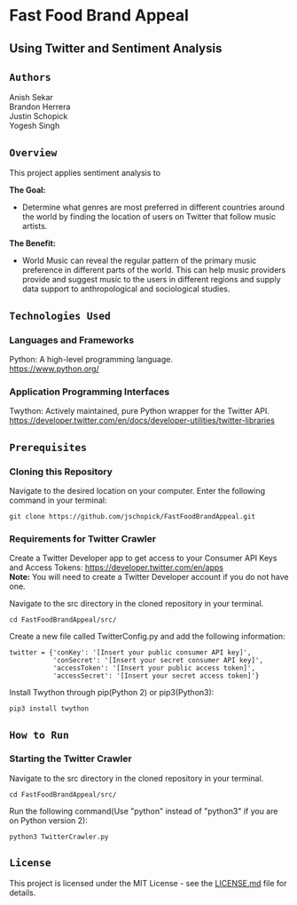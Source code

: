 # **Fast Food Brand Appeal**
## Using Twitter and Sentiment Analysis 

## `Authors`

Anish Sekar </br>
Brandon Herrera </br>
Justin Schopick </br>
Yogesh Singh

## `Overview`

This project applies sentiment analysis to 

**The Goal:**
* Determine what genres are most preferred in different countries around the world by finding the location of users on Twitter that follow music artists.

**The Benefit:**
* World Music can reveal the regular pattern of the primary music preference in different parts of the world. This can help music providers provide and suggest music to the users in different regions and supply data support to anthropological and sociological studies.

## `Technologies Used`

### **Languages and Frameworks**

Python: A high-level programming language. </br> https://www.python.org/

### **Application Programming Interfaces**

Twython: Actively maintained, pure Python wrapper for the Twitter API. </br> https://developer.twitter.com/en/docs/developer-utilities/twitter-libraries

## `Prerequisites`

### Cloning this Repository

Navigate to the desired location on your computer. Enter the following command in your terminal:
```
git clone https://github.com/jschopick/FastFoodBrandAppeal.git
```

### Requirements for Twitter Crawler

Create a Twitter Developer app to get access to your Consumer API Keys and Access Tokens: https://developer.twitter.com/en/apps <br>
**Note:** You will need to create a Twitter Developer account if you do not have one.

Navigate to the src directory in the cloned repository in your terminal. 
```
cd FastFoodBrandAppeal/src/
```

Create a new file called TwitterConfig.py and add the following information:
```
twitter = {'conKey': '[Insert your public consumer API key]',
           'conSecret': '[Insert your secret consumer API key]',
           'accessToken': '[Insert your public access token]',
           'accessSecret': '[Insert your secret access token]'}
```

Install Twython through pip(Python 2) or pip3(Python3):
```
pip3 install twython
```

## `How to Run`

### Starting the Twitter Crawler

Navigate to the src directory in the cloned repository in your terminal. 
```
cd FastFoodBrandAppeal/src/
```

Run the following command(Use "python" instead of "python3" if you are on Python version 2):
```
python3 TwitterCrawler.py
```

## `License`

This project is licensed under the MIT License - see the [LICENSE.md](LICENSE.md) file for details.